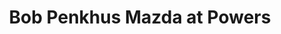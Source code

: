 ---
title: "Bob Penkhus Mazda at Powers"
url: /colorado-springs/bob-penkhus-mazda-at-powers/
shop: Autohaus
---